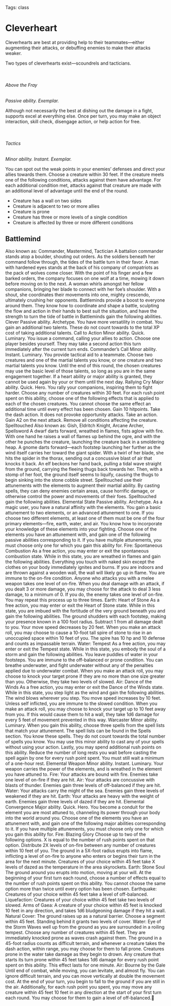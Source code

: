 Tags: class

# Cleverheart

Cleverhearts are best at providing help to their teammates—either augmenting their attacks, or debuffing enemies to make their attacks weaker. 

Two types of cleverhearts exist—scoundrels and tacticians.

<br>

###### Above the Fray

*Passive ability. Exemplar.*

Although not necessarily the best at dishing out the damage in a fight, supports excel at everything else. Once per turn, you may make an object interaction, skill check, disengage action, or help action for free.

<br>

###### Tactics

*Minor ability. Instant. Exemplar.*

You can spot out the weak points in your enemies’ defenses and direct your allies towards them. Choose a creature within 30 feet. If the creature meets one of the following conditions, attacks against them have advantage. For each additional condition met, attacks against that creature are made with an additional level of advantage until the end of the round. 

- Creature has a wall on two sides
- Creature is adjacent to two or more allies
- Creature is prone
- Creature has three or more levels of a single condition
- Creature is affected by three or more different conditions

## Battlemind
Also known as: Commander, Mastermind, Tactician
A battalion commander stands atop a boulder, shouting out orders. As the soldiers beneath her command follow through, the tides of the battle turn in their favor.
A man with hardened eyes stands at the back of his company of compatriots as the pack of wolves come closer. With the point of his finger and a few barked orders, the company focuses on one wolf at a time, mowing it down before moving on to the next. 
A woman whirls amongst her fellow companions, bringing her blade to connect with her foe’s shoulder. With a shout, she coordinates their movements into one, mighty crescendo, ultimately crushing her opponents.
Battleminds provide a boost to everyone around them. They know how to coordinate and shape a battle, sculpting the flow and action in their hands to best suit the situation, and have the strength to turn the tide of battle in
Battleminds gain the following abilities.
Clever
Passive ability. Archetype.
You have more versatility in combat. You gain an additional two talents. These do not count towards to the total XP cost of taking additional talents.
Call to Action
Minor ability. Quick. Luminary.
You issue a command, calling your allies to action. Choose one player besides yourself. They may take a second action this turn immediately after the current turn ends.
Commander’s Call
Minor ability. Instant. Luminary.
You provide tactical aid to a teammate. Choose two creatures and one of the martial talents you know, or one creature and two martial talents you know. Until the end of this round, the chosen creatures may use the basic level of those talents, so long as you are in the same engagement together. If a heart ability or major ability is granted, they cannot be used again by your or them until the next day.
Rallying Cry
Major ability. Quick. Hero.
You rally your companions, inspiring them to fight harder. Choose any number of creatures within 30 feet. For each rush point spent on this ability, choose one of the following effects that is applied to each of the chosen creatures. You cannot choose the same effect an additional time until every effect has been chosen. 
Gain 10 hitpoints.
Take the dash action. It does not provoke opportunity attacks. 
Take an action.
Gain A2 on the next attack.
Remove all conditions affecting the creature.
Spelltouched
Also known as: Gish, Eldritch Knight, Arcane Archer, Spellsword
A dwarf darts forward, wreathed in flames, fists aglow with fire. With one hand he raises a wall of flames up behind the ogre, and with the other he punches the creature, launching the creature back in a smoldering heap.
A gnome darts forward—each footstep launching her further as the wind itself carries her toward the giant spider. With a twirl of her blade, she hits the spider in the thorax, sending out a concussive blast of air that knocks it back. 
An elf beckons her hand back, pulling a tidal wave straight from the ground, carrying the fleeing thugs back towards her. Then, with a stomp of her foot, the ground itself seems to liquify, causing the thugs to begin sinking into the stone cobble street.
Spelltouched use their attunements with the elements to augment their martial ability. By casting spells, they can deny enemies certain areas, cause horrific damage, or otherwise control the power and movements of their foes. 
Spelltouched gain the following abilities.
Elemental State
Passive ability. Archetype.
As a magic user, you have a natural affinity with the elements. You gain a basic attunement to two elements, or an advanced attunement to one. If you choose two different elements, at least one of them must be one of the four primary elements—fire, earth, water, and air.
You know how to incorporate your knowledge of these elements into your fighting. Choose one of the elements you have an attunement with, and gain one of the following passive abilities corresponding to it. If you have multiple attunements, you must choose only one for which you gain this ability for.
Fire: Spontaneous Combustion
As a free action, you may enter or exit the spontaneous combustion state. While in this state, you are wreathed in flames and gain the following abilities.
Everything you touch with naked skin except the clothes on your body immediately ignites and burns. If you are indoors and are thrown against a wooden wall, the wall will likely go up in flame.
You are immune to the on-fire condition.
Anyone who attacks you with a melee weapon takes one level of on-fire.
When you deal damage with an attack, if you dealt 3 or more damage, you may choose for the attack to deal 3 less damage, to a minimum of 0. If you do, the enemy takes one level of on-fire. You may repeat this process up to three times.
Earth: Heart of Stone
As a free action, you may enter or exit the Heart of Stone state. While in this state, you are imbued with the fortitude of the very ground beneath you and gain the following abilities.
The ground shudders with each footstep, making your presence known in a 100 foot radius.
Subtract 1 from all damage dealt to you.
Your move speed decreases by 20 feet.
When you make an attack roll, you may choose to cause a 10-foot tall spire of stone to rise in an unoccupied space within 10 feet of you. The spire has 10 hp and 10 defense and counts as impassable terrain.
Water: Tempest
As a free action, you may enter or exit the Tempest state. While in this state, you embody the soul of a storm and gain the following abilities.
You leave puddles of water in your footsteps.
You are immune to the off-balanced or prone condition.
You can breathe underwater, and fight underwater without any of the penalties applied due to underwater combat.
When you make an attack roll, you may choose to knock your target prone if they are no more than one size greater than you. Otherwise, they take two levels of slowed.
Air: Dance of the Winds
As a free action, you may enter or exit the Dance of the Winds state. While in this state, you step light as the wind and gain the following abilities.
The wind blows wherever you step.
You move speed increases by 10 feet.
Unless self inflicted, you are immune to the slowed condition.
When you make an attack roll, you may choose to knock your target up to 10 feet away from you. If this would cause them to hit a wall, they take 1d6 damage for every 5 feet of movement prevented in this way.
Warcaster
Minor ability. Luminary.
When you gain this ability, choose three spells from the spell lists that match your attunement. The spell lists can be found in the Spells section. You know these spells. They do not count towards the total number of spells you know.
You may use this minor ability to cast any of your spells without using your action.
Lastly, you may spend additional rush points on this ability. Reduce the number of long rests you wait before casting the spell again by one for every rush point spent. You must still wait a minimum of a one-hour rest.
Elemental Weapon
Minor ability. Instant. Luminary.
Your weapon carries the power of the elements, and is wreathed in the element you have attuned to. 
Fire: Your attacks are bound with fire. Enemies take one level of on-fire if they are hit.
Air: Your attacks are concussive with blasts of thunder. Enemies gain three levels of off-balanced if they are hit. 
Water: Your attacks carry the might of the sea. Enemies gain three levels of weakened if they are hit.
Earth: Your attacks are heavy with the weight of earth. Enemies gain three levels of dazed if they are hit.
Elemental Convergence
Major ability. Quick. Hero.
You become a conduit for the element you are most attuned to, channeling its power through your body into the world around you. 
Choose one of the elements you have an attunement with, and gain one of the following major abilities corresponding to it. If you have multiple attunements, you must choose only one for which you gain this ability for.
Fire: Blazing Glory
Choose up to two of the following options. X is equal to the number of rush points spent on that option.
Distribute 2X levels of on-fire between any number of creatures within 10 feet of you.
The ground in a 5X-foot radius erupts into flame, inflicting a level of on-fire to anyone who enters or begins their turn in the area for the next minute.
Creatures of your choice within 45 feet take X levels of dazed as the temperature in the area skyrockets.
Earth: Stone Soul
The ground around you erupts into motion, moving at your will. At the beginning of your first turn each round, choose a number of effects equal to the number of rush points spent on this ability. You cannot choose the same option more than twice until every option has been chosen.
Earthquake: Creatures of your choice within 45 feet take a level of off-balanced.
Liquefaction: Creatures of your choice within 45 feet take two levels of slowed.
Arms of Gaea: A creature of your choice within 45 feet is knocked 10 feet in any direction, and takes 1d6 bludgeoning damage if they hit a wall. 
Natural Cover: The ground raises up as a natural barrier. Choose a segment within 45 feet. Standing behind it grants two levels of cover. 
Water: Eye of the Storm
Waves well up from the ground as you are surrounded in a roiling tempest. Choose any number of creatures within 45 feet. They are immediately knocked prone as waves crash against them. The ground in a 45-foot radius counts as difficult terrain, and whenever a creature takes the dash action, within range, you may choose for them to fall prone. 
Creatures prone in the water take damage as they begin to drown. Any creature that starts its turn prone within 45 feet takes 1d6 damage for every rush point spent on this ability. This effect lasts for one minute.
Air: Bourne by the Gale
Until end of combat, while moving, you can levitate, and almost fly. You can ignore difficult terrain, and you can move vertically at double the movement cost. At the end of your turn, you begin to fall to the ground if you are still in the air. Additionally, for each rush point you spent, you may move any creature within 45 feet 10 feet in any direction at the start of your first turn each round. You may choose for them to gain a level of off-balanced.